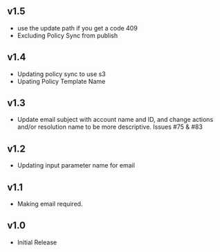v1.5
----
- use the update path if you get a code 409
- Excluding Policy Sync from publish

v1.4
----
- Updating policy sync to use s3
- Upating Policy Template Name

v1.3
----
- Update email subject with account name and ID, and change actions and/or resolution name to be more descriptive. Issues #75 & #83

v1.2
----
- Updating input parameter name for email

v1.1
-----
- Making email required.

v1.0
----
- Initial Release